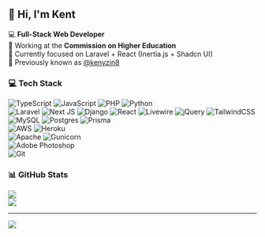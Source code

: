 ## 👋 Hi, I'm Kent

💻 **Full-Stack Web Developer**  <br>
🏢 Working at the **Commission on Higher Education** <br>
🧩 Currently focused on Laravel + React (Inertia.js + Shadcn UI) <br>
📂 Previously known as [@kenyzin8](https://github.com/kenyzin8)

### 💻 Tech Stack
![TypeScript](https://img.shields.io/badge/typescript-%23007ACC.svg?style=flat&logo=typescript&logoColor=white)
![JavaScript](https://img.shields.io/badge/javascript-%23323330.svg?style=flat&logo=javascript&logoColor=%23F7DF1E)
![PHP](https://img.shields.io/badge/php-%23777BB4.svg?style=flat&logo=php&logoColor=white)
![Python](https://img.shields.io/badge/python-3670A0?style=flat&logo=python&logoColor=ffdd54) <br>
![Laravel](https://img.shields.io/badge/laravel-%23FF2D20.svg?style=flat&logo=laravel&logoColor=white)
![Next JS](https://img.shields.io/badge/Next-black?style=flat&logo=next.js&logoColor=white)
![Django](https://img.shields.io/badge/django-%23092E20.svg?style=flat&logo=django&logoColor=white)
![React](https://img.shields.io/badge/react-%2320232a.svg?style=flat&logo=react&logoColor=%2361DAFB)
![Livewire](https://img.shields.io/badge/livewire-%234e56a6.svg?style=flat&logo=livewire&logoColor=white)
![jQuery](https://img.shields.io/badge/jquery-%230769AD.svg?style=flat&logo=jquery&logoColor=white)
![TailwindCSS](https://img.shields.io/badge/tailwindcss-%2338B2AC.svg?style=flat&logo=tailwind-css&logoColor=white) <br>
![MySQL](https://img.shields.io/badge/mysql-4479A1.svg?style=flat&logo=mysql&logoColor=white)
![Postgres](https://img.shields.io/badge/postgres-%23316192.svg?style=flat&logo=postgresql&logoColor=white)
![Prisma](https://img.shields.io/badge/Prisma-3982CE?style=flat&logo=Prisma&logoColor=white) <br>
![AWS](https://img.shields.io/badge/AWS-%23FF9900.svg?style=flat&logo=amazon-aws&logoColor=white)
![Heroku](https://img.shields.io/badge/heroku-%23430098.svg?style=flat&logo=heroku&logoColor=white) <br>
![Apache](https://img.shields.io/badge/apache-%23D42029.svg?style=flat&logo=apache&logoColor=white)
![Gunicorn](https://img.shields.io/badge/gunicorn-%298729.svg?style=flat&logo=gunicorn&logoColor=white) <br>
![Adobe Photoshop](https://img.shields.io/badge/adobe%20photoshop-%2331A8FF.svg?style=flat&logo=adobe%20photoshop&logoColor=white) <br>
![Git](https://img.shields.io/badge/git-%23F05033.svg?style=flat&logo=git&logoColor=white)

### 📊 GitHub Stats
![](https://github-readme-stats.vercel.app/api/top-langs/?username=kentj-dev&theme=one_dark_pro&hide_border=true&include_all_commits=true&count_private=true&layout=compact)<br/>
![](https://nirzak-streak-stats.vercel.app/?user=kentj-dev&theme=one_dark_pro&hide_border=true)

---
[![](https://visitcount.itsvg.in/api?id=kentj-dev&icon=0&color=2)](https://visitcount.itsvg.in)

<!-- Proudly created with GPRM ( https://gprm.itsvg.in ) -->
